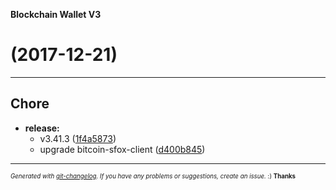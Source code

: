 __Blockchain Wallet V3__

#   (2017-12-21)



---

## Chore

- **release:**
  - v3.41.3
  ([1f4a5873](https://github.com/blockchain/My-Wallet-V3/commit/1f4a5873ff3a3961ae905805fa9c739d11a3ec84))
  - upgrade bitcoin-sfox-client
  ([d400b845](https://github.com/blockchain/My-Wallet-V3/commit/d400b845776632f6d4c4cd85c6866d8dd149f6f3))



---
<sub><sup>*Generated with [git-changelog](https://github.com/rafinskipg/git-changelog). If you have any problems or suggestions, create an issue.* :) **Thanks** </sub></sup>